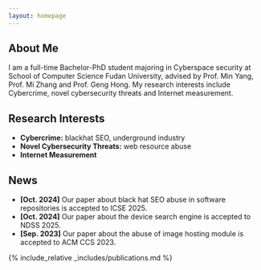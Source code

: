 ```yaml
---
layout: homepage
---
```


## About Me

I am a full-time Bachelor-PhD student majoring in Cyberspace security at School of Computer Science Fudan University, advised by Prof. Min Yang, Prof. Mi Zhang and Prof. Geng Hong. My research interests include Cybercrime, novel cybersecurity threats and Internet measurement.

## Research Interests

- **Cybercrime:** blackhat SEO, underground industry
- **Novel Cybersecurity Threats:** web resource abuse
- **Internet Measurement** 

## News

- **[Oct. 2024]** Our paper about black hat SEO abuse in software repositories is accepted to ICSE 2025.
- **[Oct. 2024]** Our paper about the device search engine is accepted to NDSS 2025.
- **[Sep. 2023]** Our paper about the abuse of image hosting module is accepted to ACM CCS 2023.


{% include_relative _includes/publications.md %}

<!-- {% include_relative _includes/services.md %} -->

